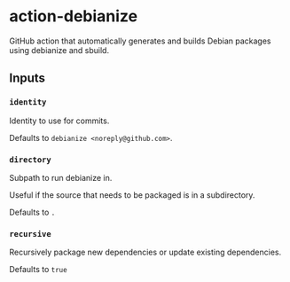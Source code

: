 # action-debianize

GitHub action that automatically generates and builds Debian packages
using debianize and sbuild.

## Inputs

### `identity`

Identity to use for commits.

Defaults to ``debianize <noreply@github.com>``.

### `directory`

Subpath to run debianize in.

Useful if the source that needs to be packaged is in a subdirectory.

Defaults to ``.``

### `recursive`

Recursively package new dependencies or update existing dependencies.

Defaults to ``true``
